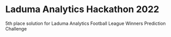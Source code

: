 # Laduma Analytics Hackathon 2022
5th place solution for Laduma Analytics Football League Winners Prediction Challenge
